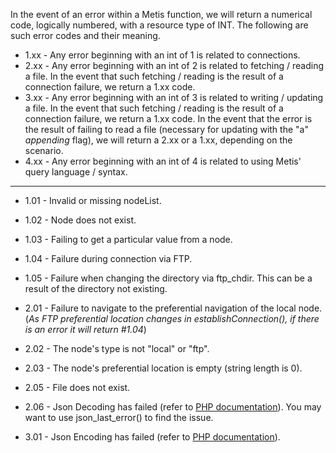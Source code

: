 In the event of an error within a Metis function, we will return a numerical code, logically numbered, with a resource type of INT. The following are such error codes and their meaning.

- 1.xx - Any error beginning with an int of 1 is related to connections.
- 2.xx - Any error beginning with an int of 2 is related to fetching / reading a file. In the event that such fetching / reading is the result of a connection failure, we return a 1.xx code.
- 3.xx - Any error beginning with an int of 3 is related to writing / updating a file. In the event that such fetching / reading is the result of a connection failure, we return a 1.xx code. In the event 
that the error is the result of failing to read a file (necessary for updating with the "a" *appending* flag), we will return a 2.xx or a 1.xx, depending on the scenario.
- 4.xx - Any error beginning with an int of 4 is related to using Metis' query language / syntax.

---

- 1.01 - Invalid or missing nodeList.
- 1.02 - Node does not exist.
- 1.03 - Failing to get a particular value from a node.
- 1.04 - Failure during connection via FTP.
- 1.05 - Failure when changing the directory via ftp_chdir. This can be a result of the directory not existing.

- 2.01 - Failure to navigate to the preferential navigation of the local node. (*As FTP preferential location changes in establishConnection(), if there is an error it will return #1.04*)
- 2.02 - The node's type is not "local" or "ftp".
- 2.03 - The node's preferential location is empty (string length is 0).
- 2.05 - File does not exist.
- 2.06 - Json Decoding has failed (refer to [PHP documentation](http://php.net/manual/en/function.json-decode.php)). You may want to use json_last_error() to find the issue.

- 3.01 - Json Encoding has failed (refer to [PHP documentation](http://php.net/manual/en/function.json-encode.php)).
